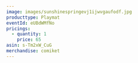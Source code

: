 ```yaml
---
image: images/sunshinespringevj1ijwvgaufodf.jpg
producttype: Playmat
eventId: eUBdWMfNo
pricings:
  - quantity: 1
    price: 65
asin: s-Tm2xW_CuG
merchandise: comiket
---
```

